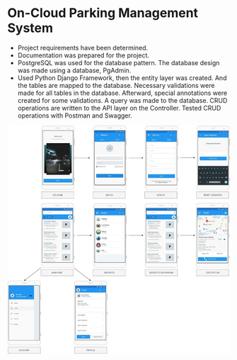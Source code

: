 # On-Cloud Parking Management System 
- Project requirements have been determined.
- Documentation was prepared for the project.
- PostgreSQL was used for the database pattern. The database design was made using a database, PgAdmin.
- Used Python Django Framework, then the entity layer was created. And the tables are mapped to the database. Necessary validations were made for all tables in the database. Afterward, special annotations were created for some validations. A query was made to the database. CRUD operations are written to the API layer on the Controller. Tested CRUD operations with Postman and Swagger.


<img src=https://github.com/BerkeErdm/parking-system/blob/main/BitirmeImage.jpg width="auto"> 
